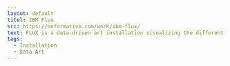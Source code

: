 ```yaml
---
layout: default
titel: IBM Flux
src: https://onformative.com/work/ibm-flux/
text: FLUX is a data-driven art installation visualizing the different facets of the Internet of Things and cognitive technologies.
tags:
  - Installation
  - Data Art
---
```

